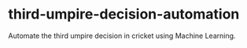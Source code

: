 # third-umpire-decision-automation

Automate the third umpire decision in cricket using Machine Learning.
